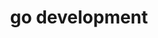---
layout: layout-categories
title: go development
nav: false
permalink: /projects/go-development/
---